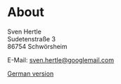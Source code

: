 About
=====

Sven Hertle  
Sudetenstraße 3  
86754 Schwörsheim

E-Mail: [sven.hertle@googlemail.com](mailto:sven.hertle@googlemail.com)

[German version](%ROOT%impressum)
